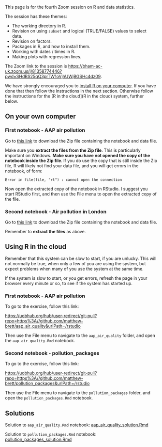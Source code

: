 This page is for the fourth Zoom session on R and data statistics.

The session has these themes:

* The working directory in R.
* Revision on using `subset` and logical (TRUE/FALSE) values to select data.
* Revision on factors.
* Packages in R, and how to install them.
* Working with dates / times in R.
* Making plots with regression lines.

The Zoom link to the session is <https://bham-ac-uk.zoom.us/j/81358774446?pwd=SHdBS25qQ3prTW1oVjhUWjBGSHc4dz09>.

We have strongly encouraged you to [install R on your
computer](installing-r-on-your-computer).  If you have done that then follow
the instructions in the next section.  Otherwise follow the instructions for
the [R in the cloud](R in the cloud) system, further below.

## On your own computer

### First notebook - AAP air pollution

Go to [this link](https://github.com/matthew-brett/aap_air_quality/archive/master.zip)
to download the Zip file containing the notebook and data file.

Make sure you **extract the files from the Zip file**.  This is particularly important on Windows.  **Make sure you have not opened the copy of the notebook inside the Zip file**.  If you do use the copy that is still inside the Zip file, R will likely not find your data file, and you will get errors in the notebook, of form:

```
Error in file(file, "rt") : cannot open the connection
```

Now open the extracted copy of the notebook in RStudio.  I suggest you start
RStudio first, and then use the File menu to open the extracted copy of the
file.

### Second notebook - Air pollution in London

Go to [this
link](https://github.com/matthew-brett/pollution_packages/archive/master.zip) to
download the Zip file containing the notebook and data file.

Remember to **extract the files** as above.

## Using R in the cloud

Remember that this system can be slow to start, if you are unlucky.  This will not normally be true, when only a few of you are using the system, but expect problems when many of you use the system at the same time.

If the system is slow to start, or you get errors, refresh the page in your browser every minute or so, to see if the system has started up.

### First notebook - AAP air pollution

To go to the exercise, follow this link:

<https://uobhub.org/hub/user-redirect/git-pull?repo=https%3A//github.com/matthew-brett/aap_air_quality&urlPath=/rstudio>

Then use the File menu to navigate to the `aap_air_quality` folder, and open the
`aap_air_quality.Rmd` notebook.

### Second notebook - pollution_packages

To go to the exercise, follow this link:

<https://uobhub.org/hub/user-redirect/git-pull?repo=https%3A//github.com/matthew-brett/pollution_packages&urlPath=/rstudio>

Then use the File menu to navigate to the `pollution_packages` folder, and open
the `pollution_packages.Rmd` notebook.

## Solutions

Solution to `aap_air_quality.Rmd` notebook: [aap_air_quality_solution.Rmd](../file_contents/course%20files/r_data_analysis/aap_air_quality_solution.Rmd)

Solution to `pollution_packages.Rmd` notebook: [pollution_packages_solution.Rmd](../file_contents/course%20files/r_data_analysis/pollution_packages_solution.Rmd)
